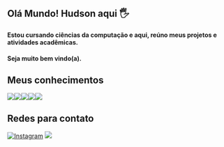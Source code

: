 ## Olá Mundo! Hudson aqui 🖐
#### Estou cursando ciências da computação e aqui, reúno meus projetos e atividades acadêmicas.
#### Seja muito bem vindo(a).
## Meus conhecimentos

<div style="display: flex">
  <img src="https://img.shields.io/badge/HTML5-E34F26?style=for-the-badge&logo=html5&logoColor=white">
  <img src="https://img.shields.io/badge/CSS3-1572B6?style=for-the-badge&logo=css3&logoColor=white">
  <img src="https://img.shields.io/badge/JavaScript-F7DF1E?style=for-the-badge&logo=javascript&logoColor=black">
  <img src="https://img.shields.io/badge/Java-ED8B00?style=for-the-badge&logo=java&logoColor=white">
  <img src="https://img.shields.io/badge/MySQL-00000F?style=for-the-badge&logo=mysql&logoColor=white">
</div>

## Redes para contato

[![Instagram](	https://img.shields.io/badge/Instagram-E4405F?style=for-the-badge&logo=instagram&logoColor=white)](https://instagram.com/hud_matos)
<a href="https://gmail.com"><img src="https://img.shields.io/badge/Gmail-D14836?style=for-the-badge&logo=gmail&logoColor=white"></a>
